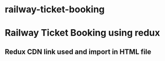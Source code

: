 # railway-ticket-booking
# Railway Ticket Booking using redux

## Redux CDN link used and import in HTML file
